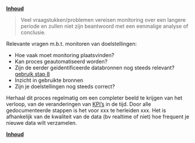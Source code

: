 **[Inhoud](ToC.md)**

> Veel vraagstukken/problemen vereisen monitoring over een langere periode en zullen niet zijn beantwoord met een eenmalige analyse of conclusie. 

Relevante vragen m.b.t. monitoren van doelstellingen:

+ Hoe vaak moet monitoring plaatsvinden?
+ Kan proces geautomatiseerd worden? 
+ Zijn de eerder geidentificeerde databronnen nog steeds relevant? [gebruik stap 8](stap_8.md)
+ Inzicht in gebruikte bronnen 
+ Zijn je doelstellingen nog steeds correct?

Herhaal dit proces regelmatig om een completer beeld te krijgen van het verloop, van de veranderingen van [KPI’s]( metamorphoses_KPI.md) in de tijd. 
Door alle gedocumenteerde stappen is het voor xxx te herleiden xxx.
Het is afhankelijk van de kwaliteit van de data (bv realtime of niet) hoe frequent je nieuwe data wilt verzamelen.

**[Inhoud](ToC.md)**
